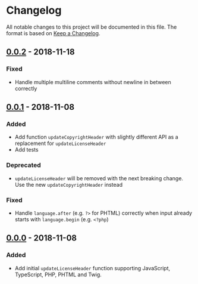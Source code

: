 # Changelog

All notable changes to this project will be documented in this file. The format is based on [Keep a Changelog](https://keepachangelog.com/en/1.0.0/).

## [0.0.2] - 2018-11-18

### Fixed

- Handle multiple multiline comments without newline in between correctly

## [0.0.1] - 2018-11-08

### Added

- Add function `updateCopyrightHeader` with slightly different API as a replacement for `updateLicenseHeader`
- Add tests

### Deprecated

- `updateLicenseHeader` will be removed with the next breaking change. Use the new `updateCopyrightHeader` instead

### Fixed

- Handle `language.after` (e.g. `?>` for PHTML) correctly when input already starts with `language.begin` (e.g. `<?php`)

## [0.0.0] - 2018-11-08

### Added

- Add initial `updateLicenseHeader` function supporting JavaScript, TypeScript, PHP, PHTML and Twig.

[unreleased]: https://github.com/splish-me/copyright-headers/compare/0.0.2...HEAD
[0.0.2]: https://github.com/splish-me/copyright-headers/compare/0.0.1...0.0.2
[0.0.1]: https://github.com/splish-me/copyright-headers/compare/0.0.0...0.0.1
[0.0.0]: https://github.com/splish-me/copyright-headers/compare/df12fe2868efc66641034590c3ffd37e0896afbb...HEAD
